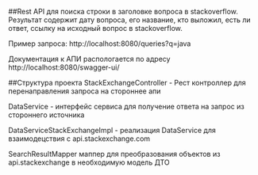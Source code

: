 ##Rest API
для поиска строки в заголовке вопроса в stackoverflow. Результат содержит дату вопроса, его название, кто выложил, есть ли ответ, ссылку на исходный вопрос в stackoverflow.

Пример запроса: http://localhost:8080/queries?q=java 

Документация к АПИ распологается по адресу http://localhost:8080/swagger-ui/


##Структура проекта
StackExchangeController - Рест контроллер для перенаправления запроса на стороннее апи

DataService - интерфейс сервиса для получение ответа на запрос из стороннего источника

DataServiceStackExchangeImpl - реализация DataService для взаимодецствия с api.stackexchange.com

SearchResultMapper маппер для преобразования объектов из api.stackexchange в необходимую модель ДТО

